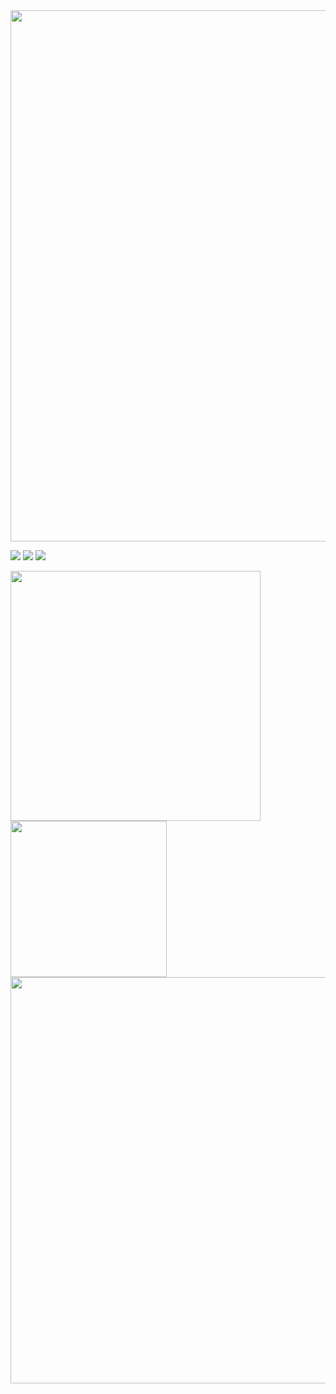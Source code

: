 <!--
**SsongCh94/SsongCh94** is a ✨ _special_ ✨ repository because its `README.md` (this file) appears on your GitHub profile.

Here are some ideas to get you started:

- 🔭 I’m currently working on ...
- 🌱 I’m currently learning ...
- 👯 I’m looking to collaborate on ...
- 🤔 I’m looking for help with ...
- 💬 Ask me about ...
- 📫 How to reach me: ...
- 😄 Pronouns: ...
- ⚡ Fun fact: ...
-->

<img src="https://capsule-render.vercel.app/api?type=waving&theme=tokyonight&height=200&animation=fadeIn&section=Header&fontSize=50&text=Ssong.Ch94🙈&fontAlign=30" width="850">

<a href="https://ko.legacy.reactjs.org/" target="_blank"><img src="https://img.shields.io/badge/React-black?style=for-the-badge&logo=html5&logoColor=#61DAFB"/></a>
<a href="https://ko.legacy.reactjs.org/" target="_blank"><img src="https://img.shields.io/badge/React-black?style=for-the-badge&logo=react&logoColor=#61DAFB"/></a>
<a href="https://ko.legacy.reactjs.org/" target="_blank"><img src="https://img.shields.io/badge/React-black?style=for-the-badge&logo=react&logoColor=#61DAFB"/></a>

<a href="https://github.com/anuraghazra/github-readme-stats">
  <img src="https://github-readme-stats.vercel.app/api?username=SsongCh94&show_icons=true&theme=tokyonight" width="400">
</a>

<a href="https://github.com/anuraghazra/github-readme-stats">
  <img src="https://github-readme-stats.vercel.app/api/top-langs/?username=SsongCh94&layout=compact&theme=tokyonight" width="250">
</a>

<a href="https://github.com/ashutosh00710/github-readme-activity-graph">
  <img src="https://github-readme-activity-graph.cyclic.app/graph?username=SsongCh94&height=250&theme=tokyo-night" width="650">
</a>

